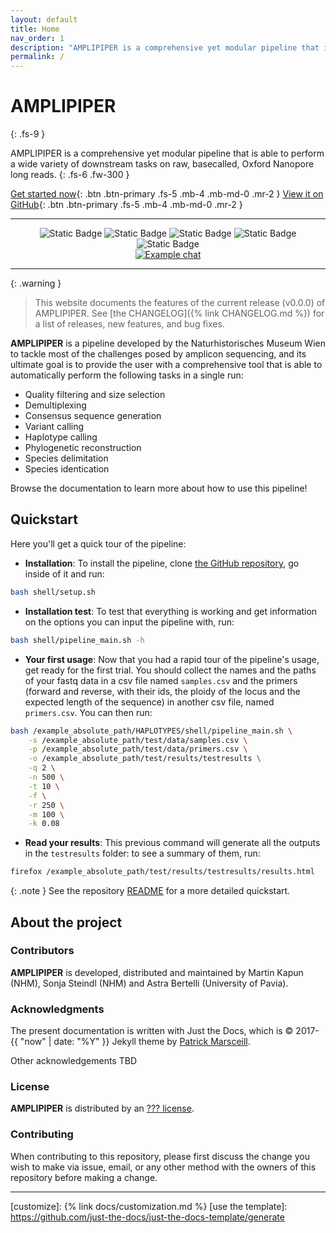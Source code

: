 ```yaml
---
layout: default
title: Home
nav_order: 1
description: "AMPLIPIPER is a comprehensive yet modular pipeline that is able to perform a wide variety of downstream tasks on raw, basecalled, Oxford Nanopore long reads."
permalink: /
---
```


# AMPLIPIPER
{: .fs-9 }

AMPLIPIPER is a comprehensive yet modular pipeline that is able to perform a wide variety of downstream tasks on raw, basecalled, Oxford Nanopore long reads.
{: .fs-6 .fw-300 }

[Get started now](#quickstart){: .btn .btn-primary .fs-5 .mb-4 .mb-md-0 .mr-2 }
[View it on GitHub](https://github.com/nhmvienna/HAPLOTYPES){: .btn .btn-primary .fs-5 .mb-4 .mb-md-0 .mr-2 }

---

<div align="center">
    <img src="https://img.shields.io/badge/Language-Bash-Green" alt="Static Badge">
   <img src="https://img.shields.io/badge/Production_status-Beta-green" alt="Static Badge">
   <img src="https://img.shields.io/badge/Release-v0.0.0-purple" alt="Static Badge">
   <img src="https://img.shields.io/badge/Requires-Mamba_and_Conda-red" alt="Static Badge">
   <img src="https://img.shields.io/badge/Supported_platforms-linux/macOS-brown" alt="Static Badge">
   <div>
        <a href="https://cat-bounce.com/"><img src="../../assets/images/amplicon-piper.gif" alt="Example chat" align="center"></a>
   </div>
</div>

---

{: .warning }
> This website documents the features of the current release (v0.0.0) of AMPLIPIPER. See [the CHANGELOG]({% link CHANGELOG.md %}) for a list of releases, new features, and bug fixes.

**AMPLIPIPER** is a pipeline developed by the Naturhistorisches Museum Wien to tackle most of the challenges posed by amplicon sequencing, and its ultimate goal is to provide the user with a comprehensive tool that is able to automatically perform the following tasks in a single run:

* Quality filtering and size selection
* Demultiplexing
* Consensus sequence generation
* Variant calling
* Haplotype calling
* Phylogenetic reconstruction
* Species delimitation
* Species identication


Browse the documentation to learn more about how to use this pipeline!

## Quickstart

Here you'll get a quick tour of the pipeline:

* **Installation**: To install the pipeline, clone [the GitHub repository](https://github.com/nhmvienna/HAPLOTYPES), go inside of it and run:

```bash
bash shell/setup.sh
```

* **Installation test**: To test that everything is working and get information on the options you can input the pipeline with, run:

```bash
bash shell/pipeline_main.sh -h
```

* **Your first usage**: Now that you had a rapid tour of the pipeline's usage, get ready for the first trial. You should collect the names and the paths of your fastq data in a csv file named `samples.csv` and the primers (forward and reverse, with their ids, the ploidy of the locus and the expected length of the sequence) in another csv file, named `primers.csv`. You can then run:

```bash
bash /example_absolute_path/HAPLOTYPES/shell/pipeline_main.sh \
    -s /example_absolute_path/test/data/samples.csv \
    -p /example_absolute_path/test/data/primers.csv \
    -o /example_absolute_path/test/results/testresults \
    -q 2 \
    -n 500 \
    -t 10 \
    -f \
    -r 250 \
    -m 100 \
    -k 0.08
```
* **Read your results**: This previous command will generate all the outputs in the `testresults` folder: to see a summary of them, run:

```bash
firefox /example_absolute_path/test/results/testresults/results.html
```

{: .note }
See the repository [README][Pipeline README] for a more detailed quickstart.

## About the project

### Contributors

**AMPLIPIPER** is developed, distributed and maintained by Martin Kapun (NHM), Sonja Steindl (NHM) and Astra Bertelli (University of Pavia).

### Acknowledgments

The present documentation is written with Just the Docs, which is &copy; 2017-{{ "now" | date: "%Y" }} Jekyll theme by [Patrick Marsceill](https://patrickmarsceill.com).

Other acknowledgements TBD

### License

**AMPLIPIPER** is distributed by an [??? license](https://github.com/nhmvienna/HAPLOTYES/blob/main/LICENSE).

### Contributing

When contributing to this repository, please first discuss the change you wish to make via issue,
email, or any other method with the owners of this repository before making a change. 

----

[^1]: The [source file for this page] uses all three markup languages.

[^2]: [It can take up to 10 minutes for changes to your site to publish after you push the changes to GitHub](https://docs.github.com/en/pages/setting-up-a-github-pages-site-with-jekyll/creating-a-github-pages-site-with-jekyll#creating-your-site).

[Jekyll]: https://jekyllrb.com
[Markdown]: https://daringfireball.net/projects/markdown/
[Liquid]: https://github.com/Shopify/liquid/wiki
[Front matter]: https://jekyllrb.com/docs/front-matter/
[Jekyll configuration]: https://jekyllrb.com/docs/configuration/
[source file for this page]: https://github.com/just-the-docs/just-the-docs/blob/main/index.md
[Just the Docs Template]: https://just-the-docs.github.io/just-the-docs-template/
[Just the Docs]: https://just-the-docs.com
[Just the Docs repo]: https://github.com/just-the-docs/just-the-docs
[Pipeline README]: https://github.com/nhmvienna/HAPLOTYPES/blob/main/README.md
[GitHub Pages]: https://pages.github.com/
[Template README]: https://github.com/just-the-docs/just-the-docs-template/blob/main/README.md
[GitHub Pages / Actions workflow]: https://github.blog/changelog/2022-07-27-github-pages-custom-github-actions-workflows-beta/
[customize]: {% link docs/customization.md %}
[use the template]: https://github.com/just-the-docs/just-the-docs-template/generate
